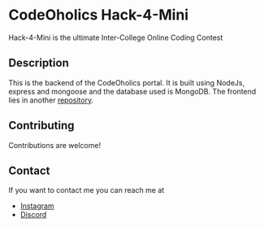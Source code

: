 # CodeOholics Hack-4-Mini
Hack-4-Mini is the ultimate Inter-College Online Coding Contest

## Description
This is the backend of the CodeOholics portal. It is built using NodeJs, express and mongoose and the database used is MongoDB. The frontend lies in another [repository](https://github.com/dead8309/CodeOHolicsPortal/).



## Contributing
Contributions are welcome!


## Contact
If you want to contact me you can reach me at 
- [Instagram](https://www.instagram.com/dead8309_/)
- [Discord](https://discordapp.com/users/1131656739494842468)